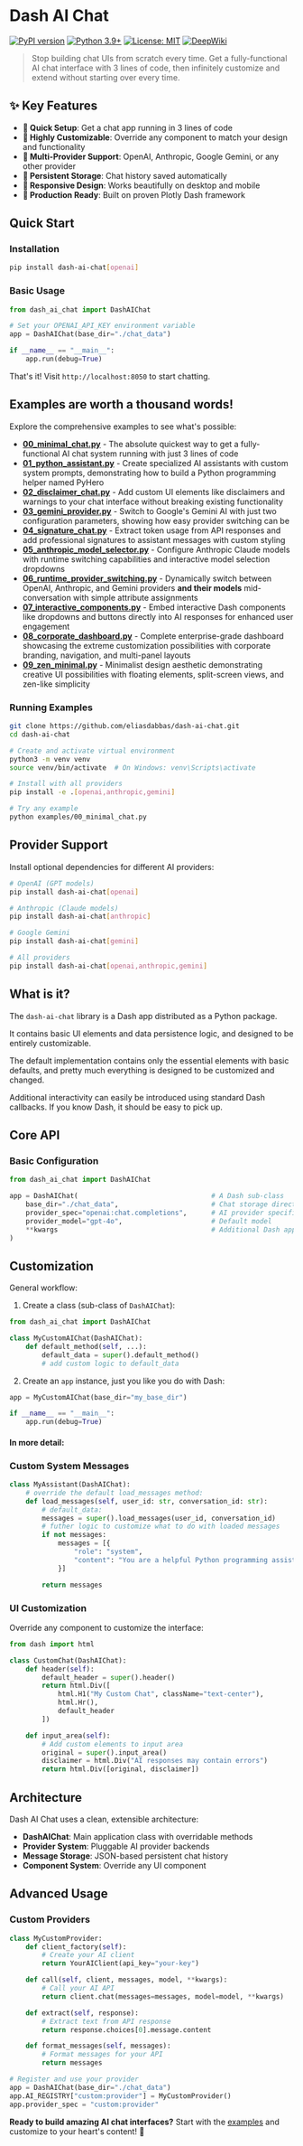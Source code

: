 # Dash AI Chat

[![PyPI version](https://img.shields.io/pypi/v/dash-ai-chat.svg)](https://pypi.org/project/dash-ai-chat/)
[![Python 3.9+](https://img.shields.io/badge/python-3.9+-blue.svg)](https://www.python.org/downloads/)
[![License: MIT](https://img.shields.io/badge/License-MIT-yellow.svg)](https://opensource.org/licenses/MIT)
[![DeepWiki](https://deepwiki.com/badge.svg)](https://deepwiki.com/eliasdabbas/dash-ai-chat)

> Stop building chat UIs from scratch every time. Get a fully-functional AI chat interface with 3 lines of code, then infinitely customize and extend without starting over every time.

## ✨ Key Features

- **🚀 Quick Setup**: Get a chat app running in 3 lines of code
- **🎨 Highly Customizable**: Override any component to match your design and functionality
- **🔌 Multi-Provider Support**: OpenAI, Anthropic, Google Gemini, or any other provider
- **💾 Persistent Storage**: Chat history saved automatically
- **📱 Responsive Design**: Works beautifully on desktop and mobile
- **🎯 Production Ready**: Built on proven Plotly Dash framework

## Quick Start

### Installation

```bash
pip install dash-ai-chat[openai]
```

### Basic Usage

```python
from dash_ai_chat import DashAIChat

# Set your OPENAI_API_KEY environment variable
app = DashAIChat(base_dir="./chat_data")

if __name__ == "__main__":
    app.run(debug=True)
```

That's it! Visit `http://localhost:8050` to start chatting.

## Examples are worth a thousand words!

Explore the comprehensive examples to see what's possible:

- **[00_minimal_chat.py](examples/00_minimal_chat.py)** - The absolute quickest way to get a fully-functional AI chat system running with just 3 lines of code
- **[01_python_assistant.py](examples/01_python_assistant.py)** - Create specialized AI assistants with custom system prompts, demonstrating how to build a Python programming helper named PyHero
- **[02_disclaimer_chat.py](examples/02_disclaimer_chat.py)** - Add custom UI elements like disclaimers and warnings to your chat interface without breaking existing functionality
- **[03_gemini_provider.py](examples/03_gemini_provider.py)** - Switch to Google's Gemini AI with just two configuration parameters, showing how easy provider switching can be
- **[04_signature_chat.py](examples/04_signature_chat.py)** - Extract token usage from API responses and add professional signatures to assistant messages with custom styling
- **[05_anthropic_model_selector.py](examples/05_anthropic_model_selector.py)** - Configure Anthropic Claude models with runtime switching capabilities and interactive model selection dropdowns
- **[06_runtime_provider_switching.py](examples/06_runtime_provider_switching.py)** - Dynamically switch between OpenAI, Anthropic, and Gemini providers **and their models** mid-conversation with simple attribute assignments
- **[07_interactive_components.py](examples/07_interactive_components.py)** - Embed interactive Dash components like dropdowns and buttons directly into AI responses for enhanced user engagement
- **[08_corporate_dashboard.py](examples/08_corporate_dashboard.py)** - Complete enterprise-grade dashboard showcasing the extreme customization possibilities with corporate branding, navigation, and multi-panel layouts
- **[09_zen_minimal.py](examples/09_zen_minimal.py)** - Minimalist design aesthetic demonstrating creative UI possibilities with floating elements, split-screen views, and zen-like simplicity

### Running Examples

```bash
git clone https://github.com/eliasdabbas/dash-ai-chat.git
cd dash-ai-chat

# Create and activate virtual environment
python3 -m venv venv
source venv/bin/activate  # On Windows: venv\Scripts\activate

# Install with all providers
pip install -e .[openai,anthropic,gemini]

# Try any example
python examples/00_minimal_chat.py
```

## Provider Support

Install optional dependencies for different AI providers:

```bash
# OpenAI (GPT models)
pip install dash-ai-chat[openai]

# Anthropic (Claude models)
pip install dash-ai-chat[anthropic]

# Google Gemini
pip install dash-ai-chat[gemini]

# All providers
pip install dash-ai-chat[openai,anthropic,gemini]
```

## What is it?

The `dash-ai-chat` library is a Dash app distributed as a Python package.

It contains basic UI elements and data persistence logic, and designed to be entirely customizable.

The default implementation contains only the essential elements with basic defaults, and pretty much everything is designed to be customized and changed.

Additional interactivity can easily be introduced using standard Dash callbacks. If you know Dash, it should be easy to pick up.

## Core API

### Basic Configuration

```python
from dash_ai_chat import DashAIChat

app = DashAIChat(                                 # A Dash sub-class
    base_dir="./chat_data",                       # Chat storage directory
    provider_spec="openai:chat.completions",      # AI provider specification
    provider_model="gpt-4o",                      # Default model
    **kwargs                                      # Additional Dash app parameters
)
```

## Customization

General workflow:

1. Create a class (sub-class of `DashAIChat`):

```python
from dash_ai_chat import DashAIChat

class MyCustomAIChat(DashAIChat):
    def default_method(self, ...):
        default_data = super().default_method()
        # add custom logic to default_data
```

2. Create an `app` instance, just you like you do with Dash:

```python
app = MyCustomAIChat(base_dir="my_base_dir")

if __name__ == "__main__":
    app.run(debug=True)
```

#### In more detail:

### Custom System Messages

```python
class MyAssistant(DashAIChat):
    # override the default load_messages method:
    def load_messages(self, user_id: str, conversation_id: str):
        # default_data:
        messages = super().load_messages(user_id, conversation_id)
        # futher logic to customize what to do with loaded messages
        if not messages:
            messages = [{
                "role": "system",
                "content": "You are a helpful Python programming assistant."
            }]

        return messages
```

### UI Customization

Override any component to customize the interface:

```python
from dash import html

class CustomChat(DashAIChat):
    def header(self):
        default_header = super().header()
        return html.Div([
            html.H1("My Custom Chat", className="text-center"),
            html.Hr(),
            default_header
        ])

    def input_area(self):
        # Add custom elements to input area
        original = super().input_area()
        disclaimer = html.Div("AI responses may contain errors")
        return html.Div([original, disclaimer])
```

## Architecture

Dash AI Chat uses a clean, extensible architecture:

- **DashAIChat**: Main application class with overridable methods
- **Provider System**: Pluggable AI provider backends
- **Message Storage**: JSON-based persistent chat history
- **Component System**: Override any UI component

## Advanced Usage

### Custom Providers

```python
class MyCustomProvider:
    def client_factory(self):
        # Create your AI client
        return YourAIClient(api_key="your-key")

    def call(self, client, messages, model, **kwargs):
        # Call your AI API
        return client.chat(messages=messages, model=model, **kwargs)

    def extract(self, response):
        # Extract text from API response
        return response.choices[0].message.content

    def format_messages(self, messages):
        # Format messages for your API
        return messages

# Register and use your provider
app = DashAIChat(base_dir="./chat_data")
app.AI_REGISTRY["custom:provider"] = MyCustomProvider()
app.provider_spec = "custom:provider"
```

**Ready to build amazing AI chat interfaces?** Start with the [examples](examples/) and customize to your heart's content! 🚀